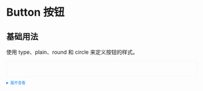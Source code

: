 <style>
    .example{
        border: 1px solid #f5f5f5;
        border-radius: 5px;
        padding:20px
    }
    .el-button {
        margin:10px 5px
    }
    
    details > summary:first-of-type {
        font-size: 10px;
        padding: 8px 0;
        cursor: pointer;
        color: #1989fa;
    }
</style>

# Button 按钮

## 基础用法

使用 type、plain、round 和 circle 来定义按钮的样式。

<div class="example">
   <r-button />
</div>

<details>
<summary>展开查看</summary>

```vue
<template><r-button /></template>
<script lang="ts" setup>
import { RButton } from 'rising-ui'
</script>
```

</details>
